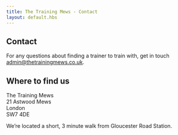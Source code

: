 ```yaml
---
title: The Training Mews - Contact
layout: default.hbs
---
```


<div class="mb-5"></div>

## Contact

For any questions about finding a trainer to train with, get in touch <a href="mailto:admin@thetrainingmews.co.uk">admin@thetrainingmews.co.uk</a>.

## Where to find us

The Training Mews<br>
21 Astwood Mews<br>
London<br>
SW7 4DE

We’re located a short, 3 minute walk from Gloucester Road Station. 
